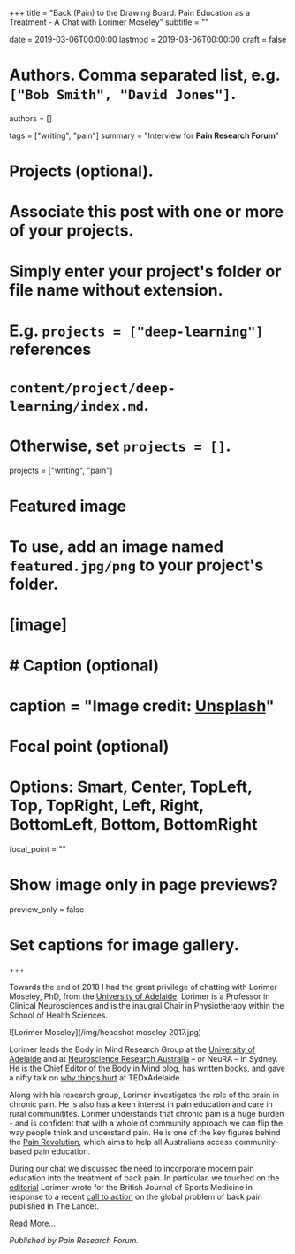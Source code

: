 +++
title = "Back (Pain) to the Drawing Board: Pain Education as a Treatment - A Chat with Lorimer Moseley"
subtitle = ""

date = 2019-03-06T00:00:00
lastmod = 2019-03-06T00:00:00
draft = false

# Authors. Comma separated list, e.g. `["Bob Smith", "David Jones"]`.
authors = []

tags = ["writing", "pain"]
summary = "Interview for **Pain Research Forum**"

# Projects (optional).
#   Associate this post with one or more of your projects.
#   Simply enter your project's folder or file name without extension.
#   E.g. `projects = ["deep-learning"]` references 
#   `content/project/deep-learning/index.md`.
#   Otherwise, set `projects = []`.
projects = ["writing", "pain"]

# Featured image
# To use, add an image named `featured.jpg/png` to your project's folder. 
# [image]
#   # Caption (optional)
#   caption = "Image credit: [**Unsplash**](https://unsplash.com/photos/CpkOjOcXdUY)"

  # Focal point (optional)
  # Options: Smart, Center, TopLeft, Top, TopRight, Left, Right, BottomLeft, Bottom, BottomRight
  focal_point = ""

  # Show image only in page previews?
  preview_only = false

# Set captions for image gallery.

+++

Towards the end of 2018 I had the great privilege of chatting with Lorimer Moseley, PhD, from the [University of Adelaide](https://people.unisa.edu.au/lorimer.moseley). Lorimer is a Professor in Clinical Neurosciences and is the inaugral Chair in Physiotherapy within the School of Health Sciences.

![Lorimer Moseley](/img/headshot moseley 2017.jpg)

Lorimer leads the Body in Mind Research Group at the [University of Adelaide](http://u.unisa.edu.au/Research/) and at [Neuroscience Research Australia](https://www.neura.edu.au/) – or NeuRA – in Sydney. He is the Chief Editor of the Body in Mind [blog]( https://bodyinmind.org/), has written [books]( http://www.noigroup.com/en/Product/EPBII), and gave a nifty talk on [why things hurt](https://www.youtube.com/watch?v=gwd-wLdIHjs) at TEDxAdelaide.

Along with his research group, Lorimer investigates the role of the brain in chronic pain. He is also has a keen interest in pain education and care in rural communitites. Lorimer understands that chronic pain is a huge burden - and is confident that with a whole of community approach we can flip the way people think and understand pain. He is one of the key figures behind the [Pain Revolution](https://www.painrevolution.org/), which aims to help all Australians access community-based pain education.

During our chat we discussed the need to incorporate modern pain education into the treatment of back pain. In particular, we touched on the [editorial](https://bjsm.bmj.com/content/early/2018/07/07/bjsports-2018-099567.long) Lorimer wrote for the British Journal of Sports Medicine in response to a recent [call to action](https://www.thelancet.com/journals/lancet/article/PIIS0140-6736(18)30488-4/fulltext) on the global problem of back pain published in The Lancet.

[Read More...](https://www.painresearchforum.org/forums/interview/111631-back-pain-drawing-board-pain-education-treatment%E2%80%94-chat-lorimer-moseley)

*Published by Pain Research Forum.*

